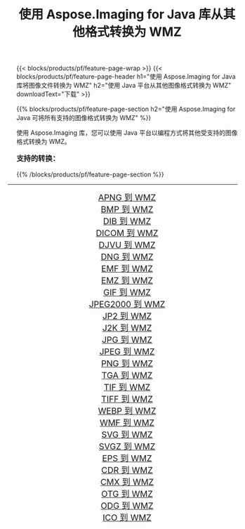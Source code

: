 ﻿---
title: 使用 Aspose.Imaging for Java 库从其他格式转换为 WMZ 
weight: 3920
url: /zh-hans/java/conversion/to/wmz/ 
lang: zh-hans
langdirlevel: 2
locales: zh-hans,ja,it,ru,de,es,fr,nl,id,lt,pl,pt,vi,tr,ko,zh-hant,ar,hi,th,sv,cs,uk,he
description: 使用 Aspose.Imaging，您可以使用 Java 从其他格式转换为 WMZ
---

{{< blocks/products/pf/feature-page-wrap >}}
{{< blocks/products/pf/feature-page-header h1="使用 Aspose.Imaging for Java 库将图像文件转换为 WMZ" h2="使用 Java 平台从其他图像格式转换为 WMZ" downloadText="下载" >}}


{{% blocks/products/pf/feature-page-section  h2="使用 Aspose.Imaging for Java 可将所有支持的图像格式转换为 WMZ" %}}
<p align=justify>使用 Aspose.Imaging 库，您可以使用 Java 平台以编程方式将其他受支持的图像格式转换为 WMZ。</p>
<h3 style="margin-top:16px;">
支持的转换：
</h3>
{{% /blocks/products/pf/feature-page-section %}}
<div class="container-fluid productfamilypage bg-gray">
    <div class="convertypes bg-gray agp-content section">
        <div class="container">
		<hr style="margin-left:-20px;"/>
		<div class="row other-converters" style="gap: 10px;font-size: 19px;text-align:center;">
		    <div class='col-md-3 other-converter remove-lp remove-rp'><a href="/imaging/zh-hans/java/conversion/apng-to-wmz/" style="padding:15px;">APNG 到 WMZ</a></div>
<div class='col-md-3 other-converter remove-lp remove-rp'><a href="/imaging/zh-hans/java/conversion/bmp-to-wmz/" style="padding:15px;">BMP 到 WMZ</a></div>
<div class='col-md-3 other-converter remove-lp remove-rp'><a href="/imaging/zh-hans/java/conversion/dib-to-wmz/" style="padding:15px;">DIB 到 WMZ</a></div>
<div class='col-md-3 other-converter remove-lp remove-rp'><a href="/imaging/zh-hans/java/conversion/dicom-to-wmz/" style="padding:15px;">DICOM 到 WMZ</a></div>
<div class='col-md-3 other-converter remove-lp remove-rp'><a href="/imaging/zh-hans/java/conversion/djvu-to-wmz/" style="padding:15px;">DJVU 到 WMZ</a></div>
<div class='col-md-3 other-converter remove-lp remove-rp'><a href="/imaging/zh-hans/java/conversion/dng-to-wmz/" style="padding:15px;">DNG 到 WMZ</a></div>
<div class='col-md-3 other-converter remove-lp remove-rp'><a href="/imaging/zh-hans/java/conversion/emf-to-wmz/" style="padding:15px;">EMF 到 WMZ</a></div>
<div class='col-md-3 other-converter remove-lp remove-rp'><a href="/imaging/zh-hans/java/conversion/emz-to-wmz/" style="padding:15px;">EMZ 到 WMZ</a></div>
<div class='col-md-3 other-converter remove-lp remove-rp'><a href="/imaging/zh-hans/java/conversion/gif-to-wmz/" style="padding:15px;">GIF 到 WMZ</a></div>
<div class='col-md-3 other-converter remove-lp remove-rp'><a href="/imaging/zh-hans/java/conversion/jpeg2000-to-wmz/" style="padding:15px;">JPEG2000 到 WMZ</a></div>
<div class='col-md-3 other-converter remove-lp remove-rp'><a href="/imaging/zh-hans/java/conversion/jp2-to-wmz/" style="padding:15px;">JP2 到 WMZ</a></div>
<div class='col-md-3 other-converter remove-lp remove-rp'><a href="/imaging/zh-hans/java/conversion/j2k-to-wmz/" style="padding:15px;">J2K 到 WMZ</a></div>
<div class='col-md-3 other-converter remove-lp remove-rp'><a href="/imaging/zh-hans/java/conversion/jpg-to-wmz/" style="padding:15px;">JPG 到 WMZ</a></div>
<div class='col-md-3 other-converter remove-lp remove-rp'><a href="/imaging/zh-hans/java/conversion/jpeg-to-wmz/" style="padding:15px;">JPEG 到 WMZ</a></div>
<div class='col-md-3 other-converter remove-lp remove-rp'><a href="/imaging/zh-hans/java/conversion/png-to-wmz/" style="padding:15px;">PNG 到 WMZ</a></div>
<div class='col-md-3 other-converter remove-lp remove-rp'><a href="/imaging/zh-hans/java/conversion/tga-to-wmz/" style="padding:15px;">TGA 到 WMZ</a></div>
<div class='col-md-3 other-converter remove-lp remove-rp'><a href="/imaging/zh-hans/java/conversion/tif-to-wmz/" style="padding:15px;">TIF 到 WMZ</a></div>
<div class='col-md-3 other-converter remove-lp remove-rp'><a href="/imaging/zh-hans/java/conversion/tiff-to-wmz/" style="padding:15px;">TIFF 到 WMZ</a></div>
<div class='col-md-3 other-converter remove-lp remove-rp'><a href="/imaging/zh-hans/java/conversion/webp-to-wmz/" style="padding:15px;">WEBP 到 WMZ</a></div>
<div class='col-md-3 other-converter remove-lp remove-rp'><a href="/imaging/zh-hans/java/conversion/wmf-to-wmz/" style="padding:15px;">WMF 到 WMZ</a></div>
<div class='col-md-3 other-converter remove-lp remove-rp'><a href="/imaging/zh-hans/java/conversion/svg-to-wmz/" style="padding:15px;">SVG 到 WMZ</a></div>
<div class='col-md-3 other-converter remove-lp remove-rp'><a href="/imaging/zh-hans/java/conversion/svgz-to-wmz/" style="padding:15px;">SVGZ 到 WMZ</a></div>
<div class='col-md-3 other-converter remove-lp remove-rp'><a href="/imaging/zh-hans/java/conversion/eps-to-wmz/" style="padding:15px;">EPS 到 WMZ</a></div>
<div class='col-md-3 other-converter remove-lp remove-rp'><a href="/imaging/zh-hans/java/conversion/cdr-to-wmz/" style="padding:15px;">CDR 到 WMZ</a></div>
<div class='col-md-3 other-converter remove-lp remove-rp'><a href="/imaging/zh-hans/java/conversion/cmx-to-wmz/" style="padding:15px;">CMX 到 WMZ</a></div>
<div class='col-md-3 other-converter remove-lp remove-rp'><a href="/imaging/zh-hans/java/conversion/otg-to-wmz/" style="padding:15px;">OTG 到 WMZ</a></div>
<div class='col-md-3 other-converter remove-lp remove-rp'><a href="/imaging/zh-hans/java/conversion/odg-to-wmz/" style="padding:15px;">ODG 到 WMZ</a></div>
<div class='col-md-3 other-converter remove-lp remove-rp'><a href="/imaging/zh-hans/java/conversion/ico-to-wmz/" style="padding:15px;">ICO 到 WMZ</a></div>
                </div>
        </div>
    </div>
</div>
<br/>

